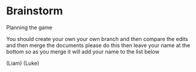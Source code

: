 # Brainstorm
Planning the game

You should create your own your own branch and then compare the edits and then merge the documents please do this then leave your name at the bottom so as you merge it will add your name to the list below

(Liam)
(Luke)
